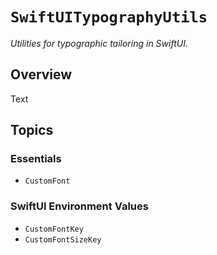 # ``SwiftUITypographyUtils``

_Utilities for typographic tailoring in SwiftUI._

## Overview

<!--@START_MENU_TOKEN@-->Text<!--@END_MENU_TOKEN@-->

## Topics

### Essentials

- ``CustomFont``


### SwiftUI Environment Values

- ``CustomFontKey``
- ``CustomFontSizeKey``
